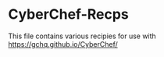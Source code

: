 # CyberChef-Recps

This file contains various recipies for use with https://gchq.github.io/CyberChef/  
